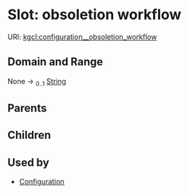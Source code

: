 
# Slot: obsoletion workflow




URI: [kgcl:configuration__obsoletion_workflow](http://w3id.org/kgcl_schema/configuration__obsoletion_workflow)


## Domain and Range

None &#8594;  <sub>0..1</sub> [String](types/String.md)

## Parents


## Children


## Used by

 * [Configuration](Configuration.md)
